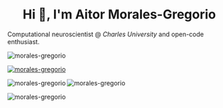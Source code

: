 <h1 align="center">Hi 👋, I'm Aitor Morales-Gregorio</h1>

Computational neuroscientist @ _Charles University_ and open-code enthusiast.

<p align="left"> <img src="https://komarev.com/ghpvc/?username=morales-gregorio&label=Profile%20views&color=0e75b6&style=flat" alt="morales-gregorio" /> </p>

<p align="left"> <a href="https://github.com/ryo-ma/github-profile-trophy"><img src="https://github-profile-trophy.vercel.app/?username=morales-gregorio&theme=nord&hide_border=true&" alt="morales-gregorio" /></a> </p>

<p><img align="left" src="https://github-readme-stats.vercel.app/api?username=morales-gregorio&theme=nord&hide_border=true&show_icons=true&locale=en" alt="morales-gregorio" /></p>
<p><img align="center" src="https://github-readme-stats-one-bice.vercel.app/api/top-langs/?username=morales-gregorio&theme=nord&hide_border=true&langs_count=10&layout=compact&role=OWNER,ORGANIZATION_MEMBER,COLLABORATOR" alt="morales-gregorio" /></p>

<p><img align="center" src="https://github-readme-streak-stats.herokuapp.com/?user=morales-gregorio&theme=nord&hide_border=true&" alt="morales-gregorio" /></p>

<!--
**morales-gregorio/morales-gregorio** is a ✨ _special_ ✨ repository because its `README.md` (this file) appears on your GitHub profile.

Here are some ideas to get you started:

- 🔭 I’m currently working on ...
- 🌱 I’m currently learning ...
- 👯 I’m looking to collaborate on ...
- 🤔 I’m looking for help with ...
- 💬 Ask me about ...
- 📫 How to reach me: ...
- 😄 Pronouns: ...
- ⚡ Fun fact: ...
-->
